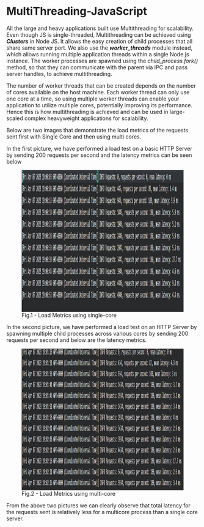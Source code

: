 # MultiThreading-JavaScript

All the large and heavy applications built use Multithreading for scalability. Even though JS is single-threaded, Multithreading can be achieved using <b>*Clusters*</b> in Node JS. It allows the easy creation of child processes that all share same server port. We also use the <b>*worker_threads*</b> module instead, which allows running multiple application threads within a single Node.js instance. The worker processes are spawned using the *child_process.fork()* method, so that they can communicate with the parent via IPC and pass server handles, to achieve multithreading. 

The number of worker threads that can be created depends on the number of cores available on the host machine. Each worker thread can only use one core at a time, so using multiple worker threads can enable your application to utilize multiple cores, potentially improving its performance. Hence this is how multithreading is achieved and can be used in large-scaled complex heavyweight applications for scalability. 

Below are two images that demonstrate the load metrics of the requests sent first with Single Core and then using multi cores.

In the first picture, we have performed a load test on a basic HTTP Server by sending 200 requests per second and the latency metrics can be seen below 
<figure>
<img align="right" width="auto" height="370" src="./multi.PNG"  width="400" alt="load-metrics"/>
  <figcaption>Fig.1 - Load Metrics using single-core</figcaption>
</figure>

In the second picture, we have performed a load test on an HTTP Server by spawning multiple child processes across various cores by sending 200 requests per second and below are the latency metrics.
<figure>
<img align="right" width="auto" height="370" src="./multi2.PNG"  width="400" alt="load-metrics"/>
 <figcaption>Fig.2 - Load Metrics using multi-core</figcaption>
</figure>

From the above two pictures we can clearly observe that total latency for the requests sent is relatively less for a multicore process than a single core server.
